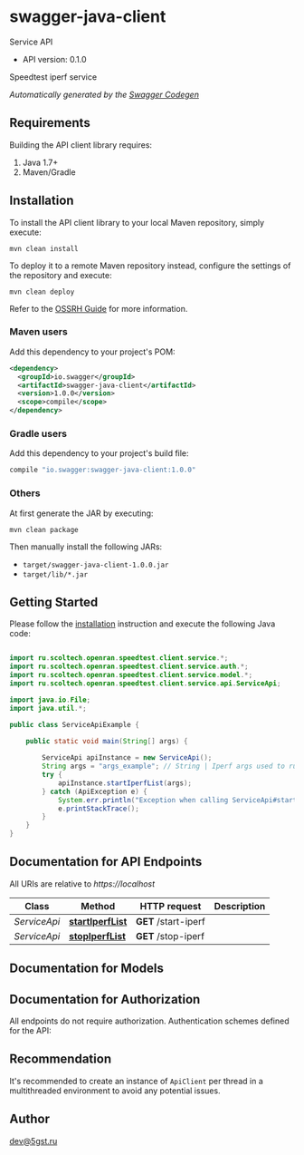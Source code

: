 # swagger-java-client

Service API
- API version: 0.1.0

Speedtest iperf service


*Automatically generated by the [Swagger Codegen](https://github.com/swagger-api/swagger-codegen)*


## Requirements

Building the API client library requires:
1. Java 1.7+
2. Maven/Gradle

## Installation

To install the API client library to your local Maven repository, simply execute:

```shell
mvn clean install
```

To deploy it to a remote Maven repository instead, configure the settings of the repository and execute:

```shell
mvn clean deploy
```

Refer to the [OSSRH Guide](http://central.sonatype.org/pages/ossrh-guide.html) for more information.

### Maven users

Add this dependency to your project's POM:

```xml
<dependency>
  <groupId>io.swagger</groupId>
  <artifactId>swagger-java-client</artifactId>
  <version>1.0.0</version>
  <scope>compile</scope>
</dependency>
```

### Gradle users

Add this dependency to your project's build file:

```groovy
compile "io.swagger:swagger-java-client:1.0.0"
```

### Others

At first generate the JAR by executing:

```shell
mvn clean package
```

Then manually install the following JARs:

* `target/swagger-java-client-1.0.0.jar`
* `target/lib/*.jar`

## Getting Started

Please follow the [installation](#installation) instruction and execute the following Java code:

```java

import ru.scoltech.openran.speedtest.client.service.*;
import ru.scoltech.openran.speedtest.client.service.auth.*;
import ru.scoltech.openran.speedtest.client.service.model.*;
import ru.scoltech.openran.speedtest.client.service.api.ServiceApi;

import java.io.File;
import java.util.*;

public class ServiceApiExample {

    public static void main(String[] args) {
        
        ServiceApi apiInstance = new ServiceApi();
        String args = "args_example"; // String | Iperf args used to run service iperf
        try {
            apiInstance.startIperfList(args);
        } catch (ApiException e) {
            System.err.println("Exception when calling ServiceApi#startIperfList");
            e.printStackTrace();
        }
    }
}

```

## Documentation for API Endpoints

All URIs are relative to *https://localhost*

Class | Method | HTTP request | Description
------------ | ------------- | ------------- | -------------
*ServiceApi* | [**startIperfList**](docs/ServiceApi.md#startIperfList) | **GET** /start-iperf | 
*ServiceApi* | [**stopIperfList**](docs/ServiceApi.md#stopIperfList) | **GET** /stop-iperf | 


## Documentation for Models



## Documentation for Authorization

All endpoints do not require authorization.
Authentication schemes defined for the API:

## Recommendation

It's recommended to create an instance of `ApiClient` per thread in a multithreaded environment to avoid any potential issues.

## Author

dev@5gst.ru

